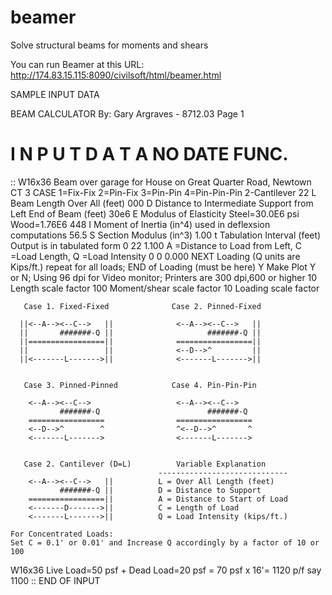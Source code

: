 # beamer
Solve structural beams for moments and shears

You can run Beamer at this URL:
   http://174.83.15.115:8090/civilsoft/html/beamer.html

SAMPLE INPUT DATA

BEAM CALCULATOR  By: Gary Argraves - 8712.03       Page 1

I N P U T   D A T A    NO DATE FUNC.
==================================================

:: W16x36 Beam over garage for House on Great Quarter Road, Newtown CT
3             CASE  1=Fix-Fix 2=Pin-Fix 3=Pin-Pin 4=Pin-Pin-Pin 2-Cantilever
22            L  Beam Length Over All (feet)
000           D  Distance to Intermediate Support from Left End of Beam (feet)
30e6          E  Modulus of Elasticity   Steel=30.0E6 psi  Wood=1.76E6
448           I  Moment of Inertia   (in^4)   used in deflexsion computations
56.5          S  Section Modulus     (in^3)
1.00          t  Tabulation Interval (feet) Output is in tabulated form
0 22 1.100    A =Distance to Load from Left, C =Load Length, Q =Load Intensity
0 0 0.000     NEXT Loading (Q units are Kips/ft.) repeat for all loads;  END of Loading (must be here)
Y    Make Plot Y or N; Using 96 dpi for Video monitor; Printers are 300 dpi,600 or higher
10   Length scale factor
100  Moment/shear scale factor 
10   Loading scale factor

       Case 1. Fixed-Fixed              Case 2. Pinned-Fixed

      ||<--A--><--C-->   ||              <--A--><--C-->   ||
      ||       #######-Q ||                     #######-Q ||
      ||=================||              =================||
      ||                 ||              <--D-->^         ||
      ||<-------L------->||              <-------L------->||


       Case 3. Pinned-Pinned            Case 4. Pin-Pin-Pin

        <--A--><--C-->                   <--A--><--C-->
               #######-Q                        #######-Q
        =================                =================
        <--D-->^        ^                ^<--D-->^       ^
        <-------L------->                <-------L------->


       Case 2. Cantilever (D=L)          Variable Explanation
                                     -----------------------------
        <--A--><--C-->   ||          L = Over All Length (feet)
               #######-Q ||          D = Distance to Support
        =================||          A = Distance to Start of Load
        <-------D------->||          C = Length of Load
        <-------L------->||          Q = Load Intensity (kips/ft.)

    For Concentrated Loads:
    Set C = 0.1' or 0.01' and Increase Q accordingly by a factor of 10 or 100


   W16x36
   Live Load=50 psf + Dead Load=20 psf = 70 psf x 16'= 1120 p/f say 1100
:: END OF INPUT

